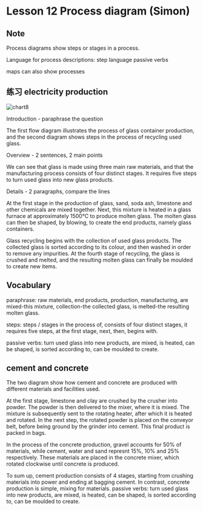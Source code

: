 # Lesson 12 Process diagram (Simon)

## Note

Process diagrams show steps or stages in a process.

Language for process descriptions:
step language 
passive verbs

maps can also show processes

## 练习 electricity production

![chart8](https://github.com/Liuhongzhi2018/LearningforIELTS/blob/main/Figures/chart8.PNG)

Introduction - paraphrase the question

The first flow diagram illustrates the process of glass container production, and the second diagram shows steps in the process of recycling used glass.

Overview - 2 sentences, 2 main points

We can see that glass is made using three main raw materials, and that the manufacturing process consists of four distinct stages. It requires five steps to turn used glass into new glass products.

Details - 2 paragraphs, compare the lines

At the first stage in the production of glass, sand, soda ash, limestone and other chemicals are mixed together. Next, this mixture is heated in a glass furnace at approximately 1500℃ to produce molten glass. The molten glass can then be shaped, by blowing, to create the end products, namely glass containers.

Glass recycling begins with the collection of used glass products. The collected glass is sorted according to its colour, and then washed in order to remove any impurities. At the fourth stage of recycling, the glass is crushed and melted, and the resulting molten glass can finally be moulded to create new items.


## Vocabulary

paraphrase: raw materials, end products, production, manufacturing, are mixed-this mixture, collection-the collected glass, is melted-the resulting molten glass.

steps: steps / stages in the process of, consists of four distinct stages, it requires five steps, at the first stage, next, then, begins with.

passive verbs: turn used glass into new products, are mixed, is heated, can be shaped, is sorted according to, can be moulded to create.

## cement and concrete

The two diagram show how cement and concrete are produced with different materials and facilities used.

At the first stage, limestone and clay are crushed by the crusher into powder. The powder is then delivered to the mixer, where it is mixed. The mixture is subsequently sent to the rotating heater, after which it is heated and rotated. In the next step, the rotated powder is placed on the conveyor belt, before being ground by the grinder into cement. This final product is packed in bags.

In the process of the concrete production, gravel accounts for 50% of materials, while cement, water and sand represnt 15%, 10% and 25% respectively. These materials are placed in the concrete mixer, which rotated clockwise until concrete is produced.

To sum up, cement production consists of 4 stages, starting from crushing materials into power and ending at bagging cement. In contrast, concrete production is simple, mixing for materials.
passive verbs: turn used glass into new products, are mixed, is heated, can be shaped, is sorted according to, can be moulded to create.
